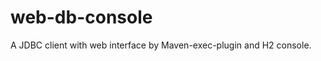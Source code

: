 web-db-console
==============

A JDBC client with web interface by Maven-exec-plugin and H2 console.

